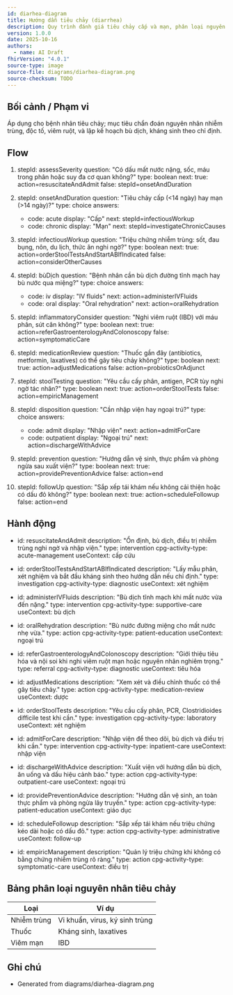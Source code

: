 ```yaml
---
id: diarhea-diagram
title: Hướng dẫn tiêu chảy (diarrhea)
description: Quy trình đánh giá tiêu chảy cấp và mạn, phân loại nguyên nhân nhiễm trùng, sinh thái, thuốc và xử trí ban đầu.
version: 1.0.0
date: 2025-10-16
authors:
  - name: AI Draft
fhirVersion: "4.0.1"
source-type: image
source-file: diagrams/diarhea-diagram.png
source-checksum: TODO
---
```


## Bối cảnh / Phạm vi

Áp dụng cho bệnh nhân tiêu chảy; mục tiêu chẩn đoán nguyên nhân nhiễm trùng, độc tố, viêm ruột, và lập kế hoạch bù dịch, kháng sinh theo chỉ định.

## Flow

1. stepId: assessSeverity
   question: "Có dấu mất nước nặng, sốc, máu trong phân hoặc suy đa cơ quan không?"
   type: boolean
   next:
     true: action=resuscitateAndAdmit
     false: stepId=onsetAndDuration

2. stepId: onsetAndDuration
   question: "Tiêu chảy cấp (<14 ngày) hay mạn (>14 ngày)?"
   type: choice
   answers:
     - code: acute
       display: "Cấp"
       next: stepId=infectiousWorkup
     - code: chronic
       display: "Mạn"
       next: stepId=investigateChronicCauses

3. stepId: infectiousWorkup
   question: "Triệu chứng nhiễm trùng: sốt, đau bụng, nôn, du lịch, thức ăn nghi ngờ?"
   type: boolean
   next:
     true: action=orderStoolTestsAndStartABIfIndicated
     false: action=considerOtherCauses

4. stepId: bùDịch
   question: "Bệnh nhân cần bù dịch đường tĩnh mạch hay bù nước qua miệng?"
   type: choice
   answers:
     - code: iv
       display: "IV fluids"
       next: action=administerIVFluids
     - code: oral
       display: "Oral rehydration"
       next: action=oralRehydration

5. stepId: inflammatoryConsider
   question: "Nghi viêm ruột (IBD) với máu phân, sút cân không?"
   type: boolean
   next:
     true: action=referGastroenterologyAndColonoscopy
     false: action=symptomaticCare

6. stepId: medicationReview
   question: "Thuốc gần đây (antibiotics, metformin, laxatives) có thể gây tiêu chảy không?"
   type: boolean
   next:
     true: action=adjustMedications
     false: action=probioticsOrAdjunct

7. stepId: stoolTesting
   question: "Yêu cầu cấy phân, antigen, PCR tùy nghi ngờ tác nhân?"
   type: boolean
   next:
     true: action=orderStoolTests
     false: action=empiricManagement

8. stepId: disposition
   question: "Cần nhập viện hay ngoại trú?"
   type: choice
   answers:
     - code: admit
       display: "Nhập viện"
       next: action=admitForCare
     - code: outpatient
       display: "Ngoại trú"
       next: action=dischargeWithAdvice

9. stepId: prevention
   question: "Hướng dẫn vệ sinh, thực phẩm và phòng ngừa sau xuất viện?"
   type: boolean
   next:
     true: action=providePreventionAdvice
     false: action=end

10. stepId: followUp
    question: "Sắp xếp tái khám nếu không cải thiện hoặc có dấu đỏ không?"
    type: boolean
    next:
      true: action=scheduleFollowup
      false: action=end

## Hành động

- id: resuscitateAndAdmit
  description: "Ổn định, bù dịch, điều trị nhiễm trùng nghi ngờ và nhập viện."
  type: intervention
  cpg-activity-type: acute-management
  useContext: cấp cứu

- id: orderStoolTestsAndStartABIfIndicated
  description: "Lấy mẫu phân, xét nghiệm và bắt đầu kháng sinh theo hướng dẫn nếu chỉ định."
  type: investigation
  cpg-activity-type: diagnostic
  useContext: xét nghiệm

- id: administerIVFluids
  description: "Bù dịch tĩnh mạch khi mất nước vừa đến nặng."
  type: intervention
  cpg-activity-type: supportive-care
  useContext: bù dịch

- id: oralRehydration
  description: "Bù nước đường miệng cho mất nước nhẹ vừa."
  type: action
  cpg-activity-type: patient-education
  useContext: ngoại trú

- id: referGastroenterologyAndColonoscopy
  description: "Giới thiệu tiêu hóa và nội soi khi nghi viêm ruột mạn hoặc nguyên nhân nghiêm trọng."
  type: referral
  cpg-activity-type: diagnostic
  useContext: tiêu hóa

- id: adjustMedications
  description: "Xem xét và điều chỉnh thuốc có thể gây tiêu chảy."
  type: action
  cpg-activity-type: medication-review
  useContext: dược

- id: orderStoolTests
  description: "Yêu cầu cấy phân, PCR, Clostridioides difficile test khi cần."
  type: investigation
  cpg-activity-type: laboratory
  useContext: xét nghiệm

- id: admitForCare
  description: "Nhập viện để theo dõi, bù dịch và điều trị khi cần."
  type: intervention
  cpg-activity-type: inpatient-care
  useContext: nhập viện

- id: dischargeWithAdvice
  description: "Xuất viện với hướng dẫn bù dịch, ăn uống và dấu hiệu cảnh báo."
  type: action
  cpg-activity-type: outpatient-care
  useContext: ngoại trú

- id: providePreventionAdvice
  description: "Hướng dẫn vệ sinh, an toàn thực phẩm và phòng ngừa lây truyền."
  type: action
  cpg-activity-type: patient-education
  useContext: giáo dục

- id: scheduleFollowup
  description: "Sắp xếp tái khám nếu triệu chứng kéo dài hoặc có dấu đỏ."
  type: action
  cpg-activity-type: administrative
  useContext: follow-up

- id: empiricManagement
  description: "Quản lý triệu chứng khi không có bằng chứng nhiễm trùng rõ ràng."
  type: action
  cpg-activity-type: symptomatic-care
  useContext: điều trị

## Bảng phân loại nguyên nhân tiêu chảy

| Loại | Ví dụ |
|------|------|
| Nhiễm trùng | Vi khuẩn, virus, ký sinh trùng |
| Thuốc | Kháng sinh, laxatives |
| Viêm mạn | IBD |

## Ghi chú

- Generated from diagrams/diarhea-diagram.png
